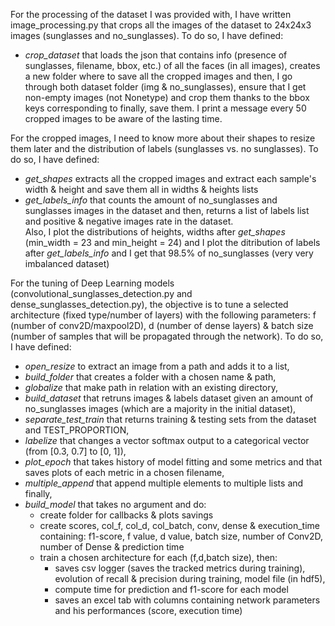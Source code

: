 For the processing of the dataset I was provided with, I have written image_processing.py that crops all the images of the dataset to 24x24x3 images (sunglasses and no_sunglasses).
To do so, I have defined:
* *crop_dataset* that loads the json that contains info (presence of sunglasses, filename, bbox, etc.) of all the faces (in all images), creates a new folder where to save all the cropped images and then, I go through both dataset folder (img & no_sunglasses), ensure that I get non-empty images (not Nonetype) and crop them thanks to the bbox keys corresponding to finally, save them. I print a message every 50 cropped images to be aware of the lasting time.

For the cropped images, I need to know more about their shapes to resize them later and the distribution of labels (sunglasses vs. no sunglasses). 
To do so,  I have defined:
* *get_shapes* extracts all the cropped images and extract each sample's width & height and save them all in widths & heights lists 
* *get_labels_info* that counts the amount of no_sunglasses and sunglasses images in the dataset and then, returns a list of labels list and positive & negative images rate in the dataset.
<br /> Also, I plot the distributions of heights, widths after *get_shapes* (min_width = 23 and min_height = 24) and I plot the ditribution of labels after *get_labels_info* and I get that 98.5% of no_sunglasses (very very imbalanced dataset)

For the tuning of Deep Learning models (convolutional_sunglasses_detection.py and dense_sunglasses_detection.py), the objective is to tune a selected architecture (fixed type/number of layers) with the following parameters: f (number of conv2D/maxpool2D), d (number of dense layers) & batch size (number of samples that will be propagated through the network). 
To do so, I have defined: 
* *open_resize* to extract an image from a path and adds it to a list, 
* *build_folder* that creates a folder with a chosen name & path, 
* *globalize* that make path in relation with an existing directory, 
* *build_dataset* that retruns images & labels dataset given an amount of no_sunglasses images (which are a majority in the initial dataset), 
* *separate_test_train* that returns training & testing sets from the dataset and TEST_PROPORTION, 
* *labelize* that changes a vector softmax output to a categorical vector (from [0.3, 0.7] to [0, 1]), 
* *plot_epoch* that takes history of model fitting and some metrics and that saves plots of each metric in a chosen filename, 
* *multiple_append* that append multiple elements to multiple lists and finally, 
* *build_model* that takes no argument and do:
  * create folder for callbacks & plots savings
  * create scores, col_f, col_d, col_batch, conv, dense & execution_time containing: f1-score, f value, d value, batch size, number of Conv2D, number of Dense & prediction time
  * train a chosen architecture for each (f,d,batch size), then:
    * saves csv logger (saves the tracked metrics during training), evolution of recall & precision during training, model file (in hdf5), 
    * compute time for prediction and f1-score for each model
    * saves an excel tab with columns containing network parameters and his performances (score, execution time)
